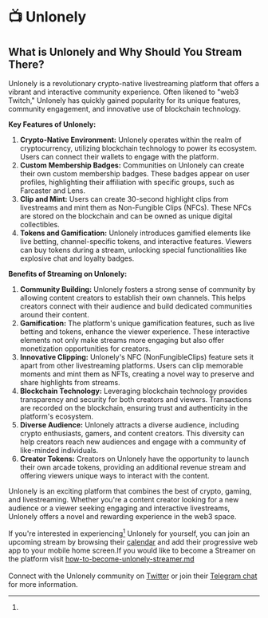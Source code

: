 # 📺 Unlonely

## What is Unlonely and Why Should You Stream There?

Unlonely is a revolutionary crypto-native livestreaming platform that offers a vibrant and interactive community experience. Often likened to "web3 Twitch," Unlonely has quickly gained popularity for its unique features, community engagement, and innovative use of blockchain technology.

**Key Features of Unlonely:**

1. **Crypto-Native Environment:** Unlonely operates within the realm of cryptocurrency, utilizing blockchain technology to power its ecosystem. Users can connect their wallets to engage with the platform.
2. **Custom Membership Badges:** Communities on Unlonely can create their own custom membership badges. These badges appear on user profiles, highlighting their affiliation with specific groups, such as Farcaster and Lens.
3. **Clip and Mint:** Users can create 30-second highlight clips from livestreams and mint them as Non-Fungible Clips (NFCs). These NFCs are stored on the blockchain and can be owned as unique digital collectibles.
4. **Tokens and Gamification:** Unlonely introduces gamified elements like live betting, channel-specific tokens, and interactive features. Viewers can buy tokens during a stream, unlocking special functionalities like explosive chat and loyalty badges.

**Benefits of Streaming on Unlonely:**

1. **Community Building:** Unlonely fosters a strong sense of community by allowing content creators to establish their own channels. This helps creators connect with their audience and build dedicated communities around their content.
2. **Gamification:** The platform's unique gamification features, such as live betting and tokens, enhance the viewer experience. These interactive elements not only make streams more engaging but also offer monetization opportunities for creators.
3. **Innovative Clipping:** Unlonely's NFC (NonFungibleClips) feature sets it apart from other livestreaming platforms. Users can clip memorable moments and mint them as NFTs, creating a novel way to preserve and share highlights from streams.
4. **Blockchain Technology:** Leveraging blockchain technology provides transparency and security for both creators and viewers. Transactions are recorded on the blockchain, ensuring trust and authenticity in the platform's ecosystem.
5. **Diverse Audience:** Unlonely attracts a diverse audience, including crypto enthusiasts, gamers, and content creators. This diversity can help creators reach new audiences and engage with a community of like-minded individuals.
6. **Creator Tokens:** Creators on Unlonely have the opportunity to launch their own arcade tokens, providing an additional revenue stream and offering viewers unique ways to interact with the content.

Unlonely is an exciting platform that combines the best of crypto, gaming, and livestreaming. Whether you're a content creator looking for a new audience or a viewer seeking engaging and interactive livestreams, Unlonely offers a novel and rewarding experience in the web3 space.

If you're interested in experiencing[^1] Unlonely for yourself, you can join an upcoming stream by browsing their [calendar](https://lu.ma/unlonely) and add their progressive web app to your mobile home screen.If you would like to become a Streamer on the platform visit [how-to-become-unlonely-streamer.md](how-to-become-unlonely-streamer.md "mention")\
\
&#x20;Connect with the Unlonely community on [Twitter](https://twitter.com/unlonely\_app) or join their [Telegram chat](https://t.me/+FX5K9qJJhjk3Mzlh) for more information.

[^1]: 
